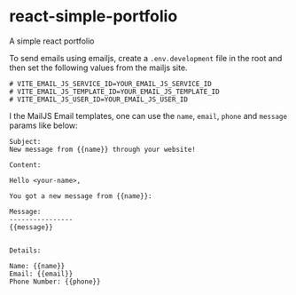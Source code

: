 # react-simple-portfolio

A simple react portfolio

To send emails using emailjs, create a `.env.development` file in the root and then set the following values from the mailjs site.

```
# VITE_EMAIL_JS_SERVICE_ID=YOUR_EMAIL_JS_SERVICE_ID
# VITE_EMAIL_JS_TEMPLATE_ID=YOUR_EMAIL_JS_TEMPLATE_ID
# VITE_EMAIL_JS_USER_ID=YOUR_EMAIL_JS_USER_ID
```

I the MailJS Email templates, one can use the `name`, `email`, `phone` and `message` params like below:

```
Subject:
New message from {{name}} through your website!

Content:

Hello <your-name>,

You got a new message from {{name}}:

Message:
----------------
{{message}}


Details:

Name: {{name}}
Email: {{email}}
Phone Number: {{phone}}
```
